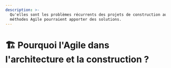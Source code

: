 ```yaml
---
description: >-
  Qu'elles sont les problèmes récurrents des projets de construction auquel les
  méthodes Agile pourraient apporter des solutions.
---
```


# 🏗️ Pourquoi l'Agile dans l'architecture et la construction ?

### 

#### 



